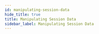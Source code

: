 ```yaml
---
id: manipulating-session-data
hide_title: true
title: Manipulating Session Data
sidebar_label: Manipulating Session Data
---
```


